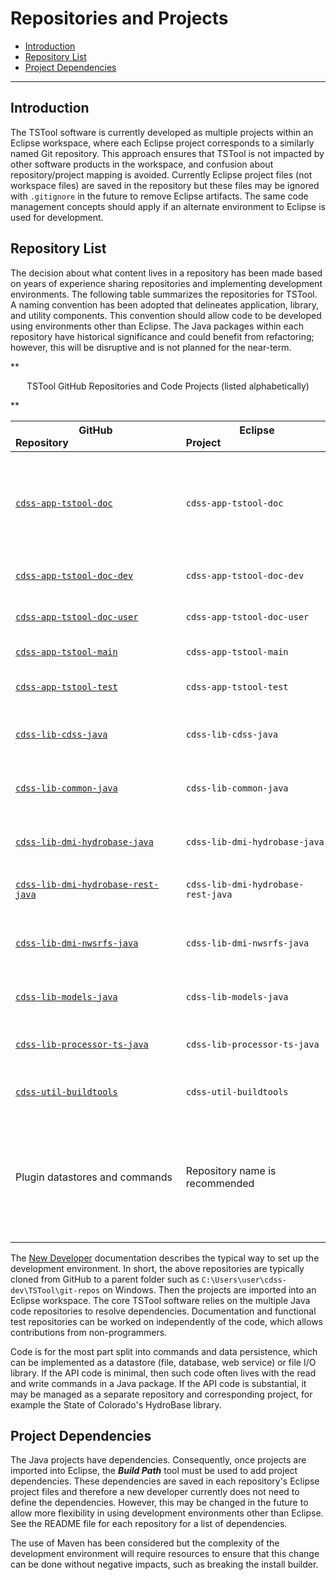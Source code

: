 # Repositories and Projects #

* [Introduction](#introduction)
* [Repository List](#repository-list)
* [Project Dependencies](#project-dependencies)

---------------

## Introduction ##

The TSTool software is currently developed as multiple projects within an Eclipse workspace,
where each Eclipse project corresponds to a similarly named Git repository.
This approach ensures that TSTool is not impacted by other software products in the workspace,
and confusion about repository/project mapping is avoided.
Currently Eclipse project files (not workspace files) are saved in the repository but these files
may be ignored with `.gitignore` in the future to remove Eclipse artifacts.
The same code management concepts should apply if an alternate environment to Eclipse is used for development.

## Repository List ##

The decision about what content lives in a repository has been made based on years
of experience sharing repositories and implementing development environments.
The following table summarizes the repositories for TSTool.
A naming convention has been adopted that delineates application, library, and utility components.
This convention should allow code to be developed using environments other than Eclipse.
The Java packages within each repository have historical significance and could benefit from
refactoring; however, this will be disruptive and is not planned for the near-term.

**<p style="text-align: center;">
TSTool GitHub Repositories and Code Projects (listed alphabetically)
</p>**

|**GitHub Repository**&nbsp;&nbsp;&nbsp;&nbsp;&nbsp;&nbsp;&nbsp;&nbsp;&nbsp;&nbsp;&nbsp;&nbsp;&nbsp;&nbsp;&nbsp;&nbsp;&nbsp;&nbsp;&nbsp;&nbsp;&nbsp;&nbsp;&nbsp;&nbsp;&nbsp;&nbsp;&nbsp;&nbsp;&nbsp;&nbsp;&nbsp;&nbsp;&nbsp;&nbsp;&nbsp;&nbsp;&nbsp;&nbsp;&nbsp;&nbsp;|**Eclipse Project**&nbsp;&nbsp;&nbsp;&nbsp;&nbsp;&nbsp;&nbsp;&nbsp;&nbsp;&nbsp;&nbsp;&nbsp;&nbsp;&nbsp;&nbsp;&nbsp;&nbsp;&nbsp;&nbsp;&nbsp;&nbsp;&nbsp;&nbsp;&nbsp;&nbsp;&nbsp;&nbsp;&nbsp;&nbsp;&nbsp;&nbsp;&nbsp;&nbsp;&nbsp;&nbsp;&nbsp;&nbsp;&nbsp;&nbsp;&nbsp;|**Primary File Type**|**Description**|
|--|--|--|--|
|[`cdss-app-tstool-doc`](https://github.com/OpenCDSS/cdss-app-tstool-doc)|`cdss-app-tstool-doc`|Word and PDF|Archive of legacy user documentation, some developer documentation (**files are typically edited with Word outside of Eclipse)**|
|[`cdss-app-tstool-doc-dev`](https://github.com/OpenCDSS/cdss-app-tstool-doc-dev)|`cdss-app-tstool-doc-dev`|Markdown|Markdown/MkDocs developer documentation|
|[`cdss-app-tstool-doc-user`](https://github.com/OpenCDSS/cdss-app-tstool-doc-user)|`cdss-app-tstool-doc-user`|Markdown|Markdown/MkDocs user documentation|
|[`cdss-app-tstool-main`](https://github.com/OpenCDSS/cdss-app-tstool-main)|`cdss-app-tstool-main`|Java|Main TSTool application code|
|[`cdss-app-tstool-test`](https://github.com/OpenCDSS/cdss-app-tstool-test)|`cdss-app-tstool-test`|TSTool command files|Functional tests using built-in test features.|
|[`cdss-lib-cdss-java`](https://github.com/OpenCDSS/cdss-lib-cdss-java)|`cdss-lib-cdss-java`|Java|CDSS code components shared across CDSS applications|
|[`cdss-lib-common-java`](https://github.com/OpenCDSS/cdss-lib-common-java)|`cdss-lib-common-java`|Java|Utility code components shared across applications|
|[`cdss-lib-dmi-hydrobase-java`](https://github.com/OpenCDSS/cdss-lib-dmi-hydrobase-java)|`cdss-lib-dmi-hydrobase-java`|Java|API for Colorado's HydroBase database and web services|
|[`cdss-lib-dmi-hydrobase-rest-java`](https://github.com/OpenCDSS/cdss-lib-dmi-hydrobase-rest-java)|`cdss-lib-dmi-hydrobase-rest-java`|Java|API for Colorado's HydroBase REST web services|
|[`cdss-lib-dmi-nwsrfs-java`](https://github.com/OpenCDSS/cdss-lib-dmi-nwsrfs-java)|`cdss-lib-dmi-nwsrfs-java`|Java|Legacy API for National Weather Service River Forecast Center models|
|[`cdss-lib-models-java`](https://github.com/OpenCDSS/cdss-lib-models-java)|`cdss-lib-models-java`|Java|API for CDSS StateCU and StateMod models|
|[`cdss-lib-processor-ts-java`](https://github.com/OpenCDSS/cdss-lib-processor-ts-java)|`cdss-lib-processor-ts-java`|Java|API for TSTool command processor and commands|
|[`cdss-util-buildtools`](https://github.com/OpenCDSS/cdss-util-buildtools)|`cdss-util-buildtools`|NSIS, Launch4J, various|Utility programs to build TSTool installer|
|Plugin datastores and commands|Repository name is recommended|Java|Repositories and projects for plugin datastores and commands can be added to the workspace.  Plugins are a new design element and the approach will evolve.|

The [New Developer](../../dev-new/overview.md) documentation describes the typical way to set up the development environment.
In short, the above repositories are typically cloned from GitHub to a parent folder such as
`C:\Users\user\cdss-dev\TSTool\git-repos` on Windows.
Then the projects are imported into an Eclipse workspace.
The core TSTool software relies on the multiple Java code repositories to resolve dependencies.
Documentation and functional test repositories can be worked on independently of the code,
which allows contributions from non-programmers.

Code is for the most part split into commands and data persistence, which can be implemented as a datastore
(file, database, web service) or file I/O library.
If the API code is minimal, then such code often lives with the read and write commands in a Java package.
If the API code is substantial, it may be managed as a separate repository and corresponding project,
for example the State of Colorado's HydroBase library.

## Project Dependencies ##

The Java projects have dependencies.  Consequently, once projects are imported into Eclipse,
the ***Build Path*** tool must be used to add project dependencies.
These dependencies are saved in each repository's Eclipse project files and therefore
a new developer currently does not need to define the dependencies.
However, this may be changed in the future to allow more flexibility in using development
environments other than Eclipse.
See the README file for each repository for a list of dependencies.

The use of Maven has been considered but the complexity of the development environment
will require resources to ensure that this change can be done without negative impacts,
such as breaking the install builder.

